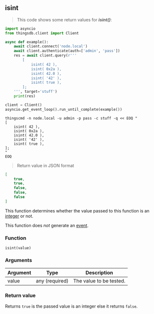 ## isint

> This code shows some return values for ***isint()***:

```python
import asyncio
from thingsdb.client import Client

async def example():
    await client.connect('node.local')
    await client.authenticate(auth=['admin', 'pass'])
    res = await client.query(r'''
        [
            isint( 42 ),
            isint( 0x2a ),
            isint( 42.0 ),
            isint( '42' ),
            isint( true ),
        ];
    ''', target='stuff')
    print(res)

client = Client()
asyncio.get_event_loop().run_until_complete(example())
```

```shell
thingscmd -n node.local -u admin -p pass -c stuff -q << EOQ "
[
    isint( 42 ),
    isint( 0x2a ),
    isint( 42.0 ),
    isint( '42' ),
    isint( true ),
];
"
EOQ
```

> Return value in JSON format

```json
[
    true,
    true,
    false,
    false,
    false
]
```

This function determines whether the value passed to this function
is an [integer](#integer) or not.

This function does *not* generate an [event](#events).

### Function
`isint(value)`

### Arguments
Argument | Type | Description
-------- | ---- | -----------
value | any (required) | The value to be tested.

### Return value
Returns `true` is the passed value is an integer else it returns `false`.
